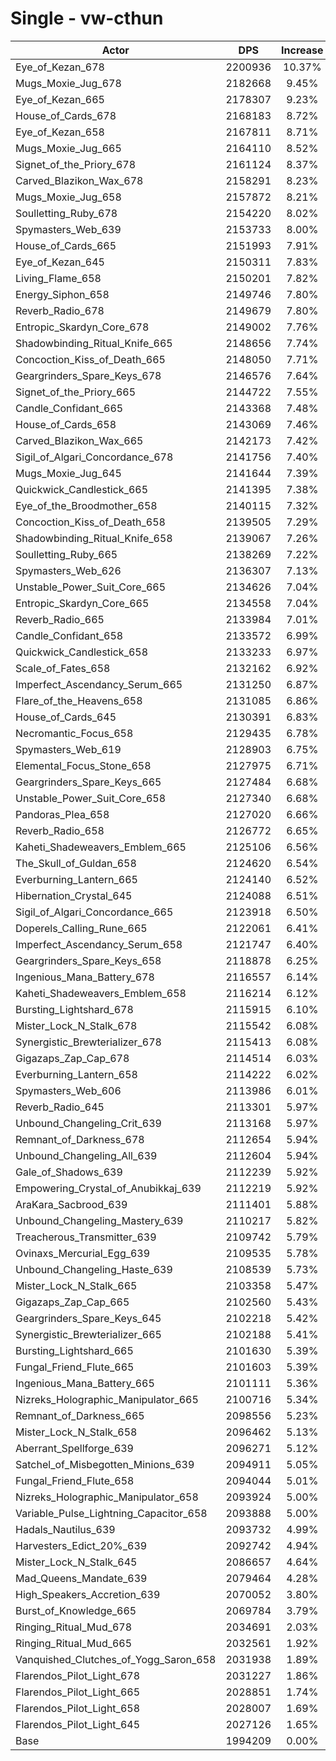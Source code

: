 # Single - vw-cthun
| Actor | DPS | Increase |
|---|:---:|:---:|
|Eye_of_Kezan_678|2200936|10.37%|
|Mugs_Moxie_Jug_678|2182668|9.45%|
|Eye_of_Kezan_665|2178307|9.23%|
|House_of_Cards_678|2168183|8.72%|
|Eye_of_Kezan_658|2167811|8.71%|
|Mugs_Moxie_Jug_665|2164110|8.52%|
|Signet_of_the_Priory_678|2161124|8.37%|
|Carved_Blazikon_Wax_678|2158291|8.23%|
|Mugs_Moxie_Jug_658|2157872|8.21%|
|Soulletting_Ruby_678|2154220|8.02%|
|Spymasters_Web_639|2153733|8.00%|
|House_of_Cards_665|2151993|7.91%|
|Eye_of_Kezan_645|2150311|7.83%|
|Living_Flame_658|2150201|7.82%|
|Energy_Siphon_658|2149746|7.80%|
|Reverb_Radio_678|2149679|7.80%|
|Entropic_Skardyn_Core_678|2149002|7.76%|
|Shadowbinding_Ritual_Knife_665|2148656|7.74%|
|Concoction_Kiss_of_Death_665|2148050|7.71%|
|Geargrinders_Spare_Keys_678|2146576|7.64%|
|Signet_of_the_Priory_665|2144722|7.55%|
|Candle_Confidant_665|2143368|7.48%|
|House_of_Cards_658|2143069|7.46%|
|Carved_Blazikon_Wax_665|2142173|7.42%|
|Sigil_of_Algari_Concordance_678|2141756|7.40%|
|Mugs_Moxie_Jug_645|2141644|7.39%|
|Quickwick_Candlestick_665|2141395|7.38%|
|Eye_of_the_Broodmother_658|2140115|7.32%|
|Concoction_Kiss_of_Death_658|2139505|7.29%|
|Shadowbinding_Ritual_Knife_658|2139067|7.26%|
|Soulletting_Ruby_665|2138269|7.22%|
|Spymasters_Web_626|2136307|7.13%|
|Unstable_Power_Suit_Core_665|2134626|7.04%|
|Entropic_Skardyn_Core_665|2134558|7.04%|
|Reverb_Radio_665|2133984|7.01%|
|Candle_Confidant_658|2133572|6.99%|
|Quickwick_Candlestick_658|2133233|6.97%|
|Scale_of_Fates_658|2132162|6.92%|
|Imperfect_Ascendancy_Serum_665|2131250|6.87%|
|Flare_of_the_Heavens_658|2131085|6.86%|
|House_of_Cards_645|2130391|6.83%|
|Necromantic_Focus_658|2129435|6.78%|
|Spymasters_Web_619|2128903|6.75%|
|Elemental_Focus_Stone_658|2127975|6.71%|
|Geargrinders_Spare_Keys_665|2127484|6.68%|
|Unstable_Power_Suit_Core_658|2127340|6.68%|
|Pandoras_Plea_658|2127020|6.66%|
|Reverb_Radio_658|2126772|6.65%|
|Kaheti_Shadeweavers_Emblem_665|2125106|6.56%|
|The_Skull_of_Guldan_658|2124620|6.54%|
|Everburning_Lantern_665|2124140|6.52%|
|Hibernation_Crystal_645|2124088|6.51%|
|Sigil_of_Algari_Concordance_665|2123918|6.50%|
|Doperels_Calling_Rune_665|2122061|6.41%|
|Imperfect_Ascendancy_Serum_658|2121747|6.40%|
|Geargrinders_Spare_Keys_658|2118878|6.25%|
|Ingenious_Mana_Battery_678|2116557|6.14%|
|Kaheti_Shadeweavers_Emblem_658|2116214|6.12%|
|Bursting_Lightshard_678|2115915|6.10%|
|Mister_Lock_N_Stalk_678|2115542|6.08%|
|Synergistic_Brewterializer_678|2115413|6.08%|
|Gigazaps_Zap_Cap_678|2114514|6.03%|
|Everburning_Lantern_658|2114222|6.02%|
|Spymasters_Web_606|2113986|6.01%|
|Reverb_Radio_645|2113301|5.97%|
|Unbound_Changeling_Crit_639|2113168|5.97%|
|Remnant_of_Darkness_678|2112654|5.94%|
|Unbound_Changeling_All_639|2112604|5.94%|
|Gale_of_Shadows_639|2112239|5.92%|
|Empowering_Crystal_of_Anubikkaj_639|2112219|5.92%|
|AraKara_Sacbrood_639|2111401|5.88%|
|Unbound_Changeling_Mastery_639|2110217|5.82%|
|Treacherous_Transmitter_639|2109742|5.79%|
|Ovinaxs_Mercurial_Egg_639|2109535|5.78%|
|Unbound_Changeling_Haste_639|2108539|5.73%|
|Mister_Lock_N_Stalk_665|2103358|5.47%|
|Gigazaps_Zap_Cap_665|2102560|5.43%|
|Geargrinders_Spare_Keys_645|2102218|5.42%|
|Synergistic_Brewterializer_665|2102188|5.41%|
|Bursting_Lightshard_665|2101630|5.39%|
|Fungal_Friend_Flute_665|2101603|5.39%|
|Ingenious_Mana_Battery_665|2101111|5.36%|
|Nizreks_Holographic_Manipulator_665|2100716|5.34%|
|Remnant_of_Darkness_665|2098556|5.23%|
|Mister_Lock_N_Stalk_658|2096462|5.13%|
|Aberrant_Spellforge_639|2096271|5.12%|
|Satchel_of_Misbegotten_Minions_639|2094911|5.05%|
|Fungal_Friend_Flute_658|2094044|5.01%|
|Nizreks_Holographic_Manipulator_658|2093924|5.00%|
|Variable_Pulse_Lightning_Capacitor_658|2093888|5.00%|
|Hadals_Nautilus_639|2093732|4.99%|
|Harvesters_Edict_20%_639|2092742|4.94%|
|Mister_Lock_N_Stalk_645|2086657|4.64%|
|Mad_Queens_Mandate_639|2079464|4.28%|
|High_Speakers_Accretion_639|2070052|3.80%|
|Burst_of_Knowledge_665|2069784|3.79%|
|Ringing_Ritual_Mud_678|2034691|2.03%|
|Ringing_Ritual_Mud_665|2032561|1.92%|
|Vanquished_Clutches_of_Yogg_Saron_658|2031938|1.89%|
|Flarendos_Pilot_Light_678|2031227|1.86%|
|Flarendos_Pilot_Light_665|2028851|1.74%|
|Flarendos_Pilot_Light_658|2028007|1.69%|
|Flarendos_Pilot_Light_645|2027126|1.65%|
|Base|1994209|0.00%|
